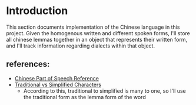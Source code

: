 # Introduction
This section documents implementation of the Chinese language in this project. Given the homogenous written and different spoken forms, I'll store all chinese lemmas together in an object that represents their written form, and I'll track information regarding dialects within that object.

## references:
- [Chinese Part of Speech Reference]([http://tecfaetu.unige.ch/staf/staf-e/sun/staf15/cgrammar/cgrammer.html)
- [Traditional vs Simplified Characters](https://eriksen.com/language/simplified-vs-traditional-chinese)
  - According to this, traditional to simplified is many to one, so I'll use the traditional form as the lemma form of the word
